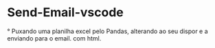 # Send-Email-vscode
° Puxando uma planilha excel pelo Pandas, alterando ao seu dispor e a enviando para o email. com html.

